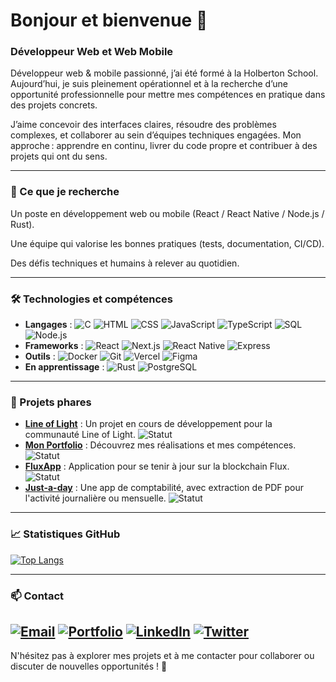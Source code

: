# Bonjour et bienvenue 👋

### Développeur Web et Web Mobile

Développeur web & mobile passionné, j’ai été formé à la Holberton School. Aujourd’hui, je suis pleinement opérationnel et à la recherche d’une opportunité professionnelle pour mettre mes compétences en pratique dans des projets concrets.

J’aime concevoir des interfaces claires, résoudre des problèmes complexes, et collaborer au sein d’équipes techniques engagées. Mon approche : apprendre en continu, livrer du code propre et contribuer à des projets qui ont du sens.

---

### 🚀 Ce que je recherche
Un poste en développement web ou mobile (React / React Native / Node.js / Rust).

Une équipe qui valorise les bonnes pratiques (tests, documentation, CI/CD).

Des défis techniques et humains à relever au quotidien.

---

### 🛠️ Technologies et compétences

- **Langages** : ![C](https://img.shields.io/badge/-C-A8B9CC?logo=c&logoColor=white) ![HTML](https://img.shields.io/badge/-HTML-E34F26?logo=html5&logoColor=white) ![CSS](https://img.shields.io/badge/-CSS-1572B6?logo=css3&logoColor=white) ![JavaScript](https://img.shields.io/badge/-JavaScript-F7DF1E?logo=javascript&logoColor=black) ![TypeScript](https://img.shields.io/badge/-TypeScript-3178C6?logo=typescript&logoColor=white) ![SQL](https://img.shields.io/badge/-SQL-4479A1?logo=postgresql&logoColor=white) ![Node.js](https://img.shields.io/badge/-Node.js-339933?logo=node.js&logoColor=white)
- **Frameworks** : ![React](https://img.shields.io/badge/-React-61DAFB?logo=react&logoColor=black) ![Next.js](https://img.shields.io/badge/-Next.js-000000?logo=next.js&logoColor=white) ![React Native](https://img.shields.io/badge/-React%20Native-61DAFB?logo=react&logoColor=black) ![Express](https://img.shields.io/badge/-Express-000000?logo=express&logoColor=white)
- **Outils** : ![Docker](https://img.shields.io/badge/-Docker-2496ED?logo=docker&logoColor=white) ![Git](https://img.shields.io/badge/-Git-F05032?logo=git&logoColor=white) ![Vercel](https://img.shields.io/badge/-Vercel-000000?logo=vercel&logoColor=white) ![Figma](https://img.shields.io/badge/-Figma-F24E1E?logo=figma&logoColor=white)
- **En apprentissage** : ![Rust](https://img.shields.io/badge/-Rust-000000?logo=rust&logoColor=white) ![PostgreSQL](https://img.shields.io/badge/-PostgreSQL-336791?logo=postgresql&logoColor=white)

---

### 🌟 Projets phares

- **[Line of Light](https://line-of-light.vercel.app/)** : Un projet en cours de développement pour la communauté Line of Light. ![Statut](https://img.shields.io/badge/Statut-En%20développement-blue)
- **[Mon Portfolio](https://www.xabi-martinez.dev/)** : Découvrez mes réalisations et mes compétences. ![Statut](https://img.shields.io/badge/Statut-En%20production-green)
- **[FluxApp](https://flux-app-website.vercel.app/)** : Application pour se tenir à jour sur la blockchain Flux. ![Statut](https://img.shields.io/badge/Statut-En%20production-green)
- **[Just-a-day](https://just-a-day-plus-pdf.vercel.app/)** : Une app de comptabilité, avec extraction de PDF pour l'activité journalière ou mensuelle. ![Statut](https://img.shields.io/badge/Statut-En%20production-green)

---

### 📈 Statistiques GitHub

[![Top Langs](https://github-readme-stats-pearl-five-33.vercel.app/api/top-langs/?username=Basco64&layout=compact&theme=dark&hide=css,html,ejs)](https://github.com/Basco64)


---

### 📫 Contact

[![Email](https://img.shields.io/badge/-Email-D14836?logo=gmail&logoColor=white)](mailto:martinez.xabi64@gmail.com)
[![Portfolio](https://img.shields.io/badge/-Portfolio-FF7139?logo=vercel&logoColor=white)](https://www.xabi-martinez.dev)
[![LinkedIn](https://img.shields.io/badge/-LinkedIn-0A66C2?logo=linkedin&logoColor=white)](https://www.linkedin.com/in/basco64/)
[![Twitter](https://img.shields.io/badge/-Twitter-1DA1F2?logo=twitter&logoColor=white)](https://x.com/Lebask_2276)
---

N'hésitez pas à explorer mes projets et à me contacter pour collaborer ou discuter de nouvelles opportunités ! 🚀
